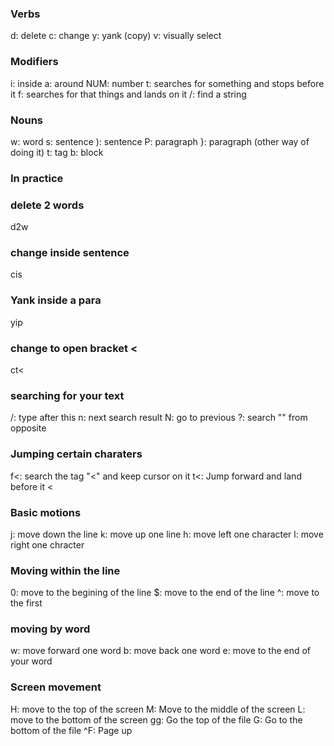 
### Verbs

d: delete
c: change
y: yank (copy)
v: visually select

### Modifiers
i: inside
a: around
NUM: number
t: searches for something and stops before it
f: searches for that things and lands on it
/: find a string

### Nouns
w: word
s: sentence
): sentence
P: paragraph
}: paragraph (other way of doing it)
t: tag
b: block

### In practice
### delete 2 words
d2w
### change inside sentence
cis
### Yank inside a para
yip
### change to open bracket <
ct< 


### searching for your text
/: type after this
n: next search result
N: go to previous 
?: search  "" from opposite

### Jumping certain charaters
f<: search the tag "<" and keep cursor on it
t<: Jump forward and land before it < 

### Basic motions
j: move down the line
k: move up one line
h: move left one character
l: move right one chracter

### Moving within the line
0: move to the begining of the line
$: move to the end of the line
^: move to the first

### moving by word
w: move forward one word
b: move back one word
e: move to the end of your word

### Screen movement
H: move to the top of the screen
M: Move to the middle of the screen
L: move to the bottom of the screen
gg: Go the top of the file
G: Go to the bottom of the file
^F: Page up




